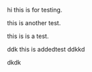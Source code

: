 hi this is for testing.

this is another test.

this is is a test.


ddk
this is addedtest
ddkkd

dkdk